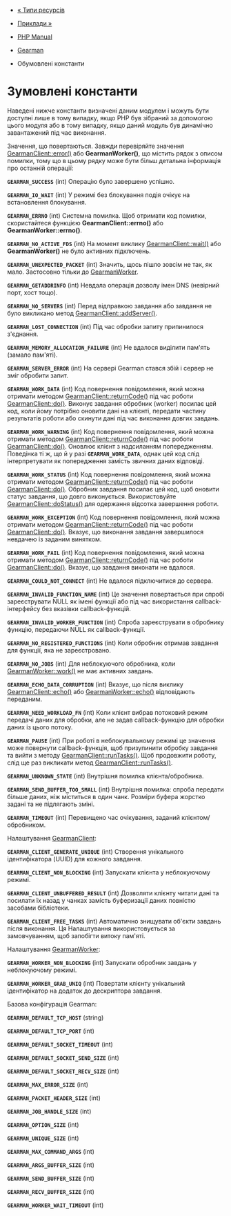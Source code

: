 - [« Типи ресурсів](gearman.resources.md)
- [Приклади »](gearman.examples.md)

- [PHP Manual](index.md)
- [Gearman](book.gearman.md)
- Обумовлені константи

# Зумовлені константи

Наведені нижче константи визначені даним модулем і можуть бути
доступні лише в тому випадку, якщо PHP був зібраний за допомогою цього
модуля або в тому випадку, якщо даний модуль був динамічно завантажений
під час виконання.

Значення, що повертаються. Завжди перевіряйте значення
[GearmanClient::error()](gearmanclient.error.md) або
**GearmanWorker()**, що містить рядок з описом помилки, тому що в
цьому рядку може бути більш детальна інформація про останній
операції:

**`GEARMAN_SUCCESS`** (int)
Операцію було завершено успішно.

**`GEARMAN_IO_WAIT`** (int)
У режимі без блокування подія очікує на встановлення блокування.

**`GEARMAN_ERRNO`** (int)
Системна помилка. Щоб отримати код помилки, скористайтеся функцією
**GearmanClient::errno()** або **GearmanWorker::errno()**.

**`GEARMAN_NO_ACTIVE_FDS`** (int)
На момент виклику [GearmanClient::wait()](gearmanclient.wait.md) або
**GearmanWorker()** не було активних підключень.

**`GEARMAN_UNEXPECTED_PACKET`** (int)
Значить, щось пішло зовсім не так, як мало. Застосовно
тільки до [GearmanWorker](class.gearmanworker.md).

**`GEARMAN_GETADDRINFO`** (int)
Невдала операція дозволу імен DNS (невірний порт, хост тощо).

**`GEARMAN_NO_SERVERS`** (int)
Перед відправкою завдання або завдання не було викликано метод
[GearmanClient::addServer()](gearmanclient.addserver.md).

**`GEARMAN_LOST_CONNECTION`** (int)
Під час обробки запиту припинилося з'єднання.

**`GEARMAN_MEMORY_ALLOCATION_FAILURE`** (int)
Не вдалося виділити пам'ять (замало пам'яті).

**`GEARMAN_SERVER_ERROR`** (int)
На сервері Gearman стався збій і сервер не зміг обробити запит.

**`GEARMAN_WORK_DATA`** (int)
Код повернення повідомлення, який можна отримати методом
[GearmanClient::returnCode()](gearmanclient.returncode.md) під час
роботи [GearmanClient::do()](gearmanclient.do.md). Виконує завдання
обробник (worker) посилає цей код, коли йому потрібно оновити
дані на клієнті, передати частину результатів роботи або скинути дані
під час виконання довгих завдань.

**`GEARMAN_WORK_WARNING`** (int)
Код повернення повідомлення, який можна отримати методом
[GearmanClient::returnCode()](gearmanclient.returncode.md) під час
роботи [GearmanClient::do()](gearmanclient.do.md). Оновлює клієнт з
надсиланням попередженням. Поведінка ті ж, що й у разі
**`GEARMAN_WORK_DATA`**, однак цей код слід інтерпретувати як
попередження замість звичних даних відповіді.

**`GEARMAN_WORK_STATUS`** (int)
Код повернення повідомлення, який можна отримати методом
[GearmanClient::returnCode()](gearmanclient.returncode.md) під час
роботи [GearmanClient::do()](gearmanclient.do.md). Обробник завдання
посилає цей код, щоб оновити статус завдання, що довго виконується.
Використовуйте [GearmanClient::doStatus()](gearmanclient.dostatus.md) для
одержання відсотка завершення роботи.

**`GEARMAN_WORK_EXCEPTION`** (int)
Код повернення повідомлення, який можна отримати методом
[GearmanClient::returnCode()](gearmanclient.returncode.md) під час
роботи [GearmanClient::do()](gearmanclient.do.md). Вказує, що
виконання завдання завершилося невдачею із заданим винятком.

**`GEARMAN_WORK_FAIL`** (int)
Код повернення повідомлення, який можна отримати методом
[GearmanClient::returnCode()](gearmanclient.returncode.md) під час
роботи [GearmanClient::do()](gearmanclient.do.md). Вказує, що
завдання виконати не вдалося.

**`GEARMAN_COULD_NOT_CONNECT`** (int)
Не вдалося підключитися до сервера.

**`GEARMAN_INVALID_FUNCTION_NAME`** (int)
Це значення повертається при спробі зареєструвати NULL як
імені функції або під час використання callback-інтерфейсу без вказівки
callback-функцій.

**`GEARMAN_INVALID_WORKER_FUNCTION`** (int)
Спроба зареєструвати в обробнику функцію, передаючи NULL
як callback-функції.

**`GEARMAN_NO_REGISTERED_FUNCTIONS`** (int)
Коли обробник отримав завдання для функції, яка не
зареєстровано.

**`GEARMAN_NO_JOBS`** (int)
Для неблокуючого обробника, коли
[GearmanWorker::work()](gearmanworker.work.md) не має активних
завдань.

**`GEARMAN_ECHO_DATA_CORRUPTION`** (int)
Вказує, що після виклику
[GearmanClient::echo()](gearmanclient.echo.md) або
[GearmanWorker::echo()](gearmanworker.echo.md)
відповідають переданим.

**`GEARMAN_NEED_WORKLOAD_FN`** (int)
Коли клієнт вибрав потоковий режим передачі даних для обробки, але не
задав callback-функцію для обробки даних із цього потоку.

**`GEARMAN_PAUSE`** (int)
При роботі в неблокувальному режимі це значення може повернути
callback-функція, щоб призупинити обробку завдання та вийти з
методу [GearmanClient::runTasks()](gearmanclient.runtasks.md). Щоб
продовжити роботу, слід ще раз викликати метод
[GearmanClient::runTasks()](gearmanclient.runtasks.md).

**`GEARMAN_UNKNOWN_STATE`** (int)
Внутрішня помилка клієнта/обробника.

**`GEARMAN_SEND_BUFFER_TOO_SMALL`** (int)
Внутрішня помилка: спроба передати більше даних, ніж міститься в один
чанк. Розміри буфера жорстко задані та не підлягають зміні.

**`GEARMAN_TIMEOUT`** (int)
Перевищено час очікування, заданий клієнтом/обробником.

Налаштування [GearmanClient](class.gearmanclient.md):

**`GEARMAN_CLIENT_GENERATE_UNIQUE`** (int)
Створення унікального ідентифікатора (UUID) для кожного завдання.

**`GEARMAN_CLIENT_NON_BLOCKING`** (int)
Запускати клієнта у неблокуючому режимі.

**`GEARMAN_CLIENT_UNBUFFERED_RESULT`** (int)
Дозволяти клієнту читати дані та посилати їх назад у чанках замість
буферизації даних повністю засобами бібліотеки.

**`GEARMAN_CLIENT_FREE_TASKS`** (int)
Автоматично знищувати об'єкти завдань після виконання. Ця
Налаштування використовується за замовчуванням, щоб запобігти витоку пам'яті.

Налаштування [GearmanWorker](class.gearmanworker.md):

**`GEARMAN_WORKER_NON_BLOCKING`** (int)
Запускати обробник завдань у неблокуючому режимі.

**`GEARMAN_WORKER_GRAB_UNIQ`** (int)
Повертати клієнту унікальний ідентифікатор на додаток до дескриптора
завдання.

Базова конфігурація Gearman:

**`GEARMAN_DEFAULT_TCP_HOST`** (string)

**`GEARMAN_DEFAULT_TCP_PORT`** (int)

**`GEARMAN_DEFAULT_SOCKET_TIMEOUT`** (int)

**`GEARMAN_DEFAULT_SOCKET_SEND_SIZE`** (int)

**`GEARMAN_DEFAULT_SOCKET_RECV_SIZE`** (int)

**`GEARMAN_MAX_ERROR_SIZE`** (int)

**`GEARMAN_PACKET_HEADER_SIZE`** (int)

**`GEARMAN_JOB_HANDLE_SIZE`** (int)

**`GEARMAN_OPTION_SIZE`** (int)

**`GEARMAN_UNIQUE_SIZE`** (int)

**`GEARMAN_MAX_COMMAND_ARGS`** (int)

**`GEARMAN_ARGS_BUFFER_SIZE`** (int)

**`GEARMAN_SEND_BUFFER_SIZE`** (int)

**`GEARMAN_RECV_BUFFER_SIZE`** (int)

**`GEARMAN_WORKER_WAIT_TIMEOUT`** (int)
